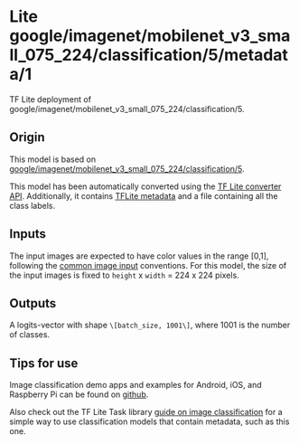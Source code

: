 # Lite google/imagenet/mobilenet_v3_small_075_224/classification/5/metadata/1

TF Lite deployment of
google/imagenet/mobilenet_v3_small_075_224/classification/5.

<!-- asset-path: internal -->
<!-- parent-model: google/imagenet/mobilenet_v3_small_075_224/classification/5 -->
<!-- interactive-model-name: tflite_image_classifier -->

## Origin

This model is based on
[google/imagenet/mobilenet_v3_small_075_224/classification/5](https://tfhub.dev/google/imagenet/mobilenet_v3_small_075_224/classification/5).

This model has been automatically converted using the
[TF Lite converter API](https://www.tensorflow.org/lite/convert). Additionally,
it contains [TFLite metadata](https://www.tensorflow.org/lite/convert/metadata)
and a file containing all the class labels.

## Inputs

The input images are expected to have color values in the range [0,1], following
the
[common image input](https://www.tensorflow.org/hub/common_signatures/images#input)
conventions. For this model, the size of the input images is fixed to `height` x
`width` = 224 x 224 pixels.

## Outputs

A logits-vector with shape `\[batch_size, 1001\]`, where 1001 is the number of
classes.

## Tips for use

Image classification demo apps and examples for Android, iOS, and Raspberry Pi
can be found on
[github](https://github.com/tensorflow/examples/blob/master/lite/examples/image_classification).

Also check out the TF Lite Task library
[guide on image classification](https://www.tensorflow.org/lite/inference_with_metadata/task_library/image_classifier)
for a simple way to use classification models that contain metadata, such as
this one.
